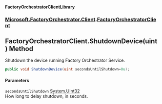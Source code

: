 #### [FactoryOrchestratorClientLibrary](./FactoryOrchestratorClientLibrary.md 'FactoryOrchestratorClientLibrary')
### [Microsoft.FactoryOrchestrator.Client](./Microsoft-FactoryOrchestrator-Client.md 'Microsoft.FactoryOrchestrator.Client').[FactoryOrchestratorClient](./Microsoft-FactoryOrchestrator-Client-FactoryOrchestratorClient.md 'Microsoft.FactoryOrchestrator.Client.FactoryOrchestratorClient')
## FactoryOrchestratorClient.ShutdownDevice(uint) Method
Shutdown the device running Factory Orchestrator Service.  
```csharp
public void ShutdownDevice(uint secondsUntilShutdown=0u);
```
#### Parameters
<a name='Microsoft-FactoryOrchestrator-Client-FactoryOrchestratorClient-ShutdownDevice(uint)-secondsUntilShutdown'></a>
`secondsUntilShutdown` [System.UInt32](https://docs.microsoft.com/en-us/dotnet/api/System.UInt32 'System.UInt32')  
How long to delay shutdown, in seconds.  
  
